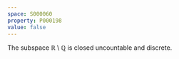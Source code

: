 ```yaml
---
space: S000060
property: P000198
value: false
---
```


The subspace $\mathbb R\setminus\mathbb Q$ is closed uncountable and discrete.
